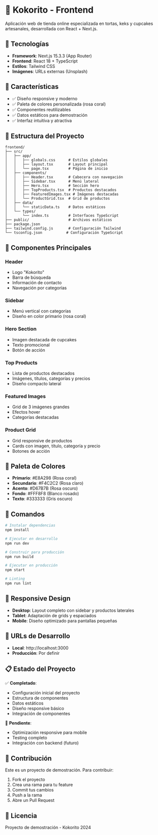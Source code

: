 # 🍰 Kokorito - Frontend

Aplicación web de tienda online especializada en tortas, keks y cupcakes artesanales, desarrollada con React + Next.js.

## 🚀 Tecnologías

- **Framework**: Next.js 15.3.3 (App Router)
- **Frontend**: React 18 + TypeScript
- **Estilos**: Tailwind CSS
- **Imágenes**: URLs externas (Unsplash)

## 🎨 Características

- ✅ Diseño responsive y moderno
- ✅ Paleta de colores personalizada (rosa coral)
- ✅ Componentes reutilizables
- ✅ Datos estáticos para demostración
- ✅ Interfaz intuitiva y atractiva

## 📁 Estructura del Proyecto

```
frontend/
├── src/
│   ├── app/
│   │   ├── globals.css      # Estilos globales
│   │   ├── layout.tsx       # Layout principal
│   │   └── page.tsx         # Página de inicio
│   ├── components/
│   │   ├── Header.tsx       # Cabecera con navegación
│   │   ├── Sidebar.tsx      # Menú lateral
│   │   ├── Hero.tsx         # Sección hero
│   │   ├── TopProducts.tsx  # Productos destacados
│   │   ├── FeaturedImages.tsx # Imágenes destacadas
│   │   └── ProductGrid.tsx  # Grid de productos
│   ├── data/
│   │   └── staticData.ts    # Datos estáticos
│   └── types/
│       └── index.ts         # Interfaces TypeScript
├── public/                  # Archivos estáticos
├── package.json
├── tailwind.config.js       # Configuración Tailwind
└── tsconfig.json           # Configuración TypeScript
```

## 🎯 Componentes Principales

### Header
- Logo "Kokorito"
- Barra de búsqueda
- Información de contacto
- Navegación por categorías

### Sidebar
- Menú vertical con categorías
- Diseño en color primario (rosa coral)

### Hero Section
- Imagen destacada de cupcakes
- Texto promocional
- Botón de acción

### Top Products
- Lista de productos destacados
- Imágenes, títulos, categorías y precios
- Diseño compacto lateral

### Featured Images
- Grid de 3 imágenes grandes
- Efectos hover
- Categorías destacadas

### Product Grid
- Grid responsive de productos
- Cards con imagen, título, categoría y precio
- Botones de acción

## 🎨 Paleta de Colores

- **Primario**: #E8A298 (Rosa coral)
- **Secundario**: #F4C2C2 (Rosa claro)
- **Acento**: #D67B7B (Rosa oscuro)
- **Fondo**: #FFF8F8 (Blanco rosado)
- **Texto**: #333333 (Gris oscuro)

## 🚀 Comandos

```bash
# Instalar dependencias
npm install

# Ejecutar en desarrollo
npm run dev

# Construir para producción
npm run build

# Ejecutar en producción
npm start

# Linting
npm run lint
```

## 📱 Responsive Design

- **Desktop**: Layout completo con sidebar y productos laterales
- **Tablet**: Adaptación de grids y espaciados
- **Mobile**: Diseño optimizado para pantallas pequeñas

## 🔗 URLs de Desarrollo

- **Local**: http://localhost:3000
- **Producción**: Por definir

## 📋 Estado del Proyecto

✅ **Completado**:
- Configuración inicial del proyecto
- Estructura de componentes
- Datos estáticos
- Diseño responsive básico
- Integración de componentes

🔄 **Pendiente**:
- Optimización responsive para mobile
- Testing completo
- Integración con backend (futuro)

## 🤝 Contribución

Este es un proyecto de demostración. Para contribuir:

1. Fork el proyecto
2. Crea una rama para tu feature
3. Commit tus cambios
4. Push a la rama
5. Abre un Pull Request

## 📄 Licencia

Proyecto de demostración - Kokorito 2024 